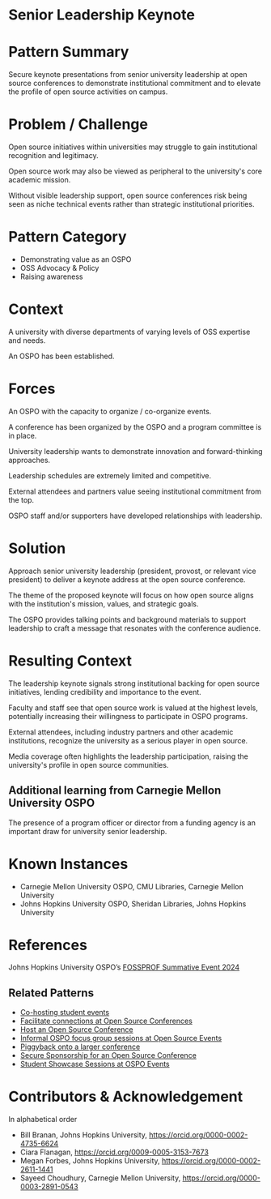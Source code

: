 # Senior Leadership Keynote

# Pattern Summary
Secure keynote presentations from senior university leadership at open source conferences to demonstrate institutional commitment and to elevate the profile of open source activities on campus.

# Problem / Challenge
Open source initiatives within universities may struggle to gain institutional recognition and legitimacy. 

Open source work may also be viewed as peripheral to the university's core academic mission. 

Without visible leadership support, open source conferences risk being seen as niche technical events rather than strategic institutional priorities. 

# Pattern Category
- Demonstrating value as an OSPO
- OSS Advocacy & Policy
- Raising awareness
   
# Context
A university with diverse departments of varying levels of OSS expertise and needs.

An OSPO has been established.

# Forces
An OSPO with the capacity to organize / co-organize events.

A conference has been organized by the OSPO and a program committee is in place.

University leadership wants to demonstrate innovation and forward-thinking approaches.

Leadership schedules are extremely limited and competitive.

External attendees and partners value seeing institutional commitment from the top.

OSPO staff and/or supporters have developed relationships with leadership.

# Solution
Approach senior university leadership (president, provost, or relevant vice president) to deliver a keynote address at the open source conference. 

The theme of the proposed keynote will focus on how open source aligns with the institution's mission, values, and strategic goals.

The OSPO provides talking points and background materials to support leadership to craft a message that resonates with the conference audience.

# Resulting Context
The leadership keynote signals strong institutional backing for open source initiatives, lending credibility and importance to the event. 

Faculty and staff see that open source work is valued at the highest levels, potentially increasing their willingness to participate in OSPO programs. 

External attendees, including industry partners and other academic institutions, recognize the university as a serious player in open source. 

Media coverage often highlights the leadership participation, raising the university's profile in open source communities. 

## Additional learning from Carnegie Mellon University OSPO
The presence of a program officer or director from a funding agency is an important draw for university senior leadership.

# Known Instances
* Carnegie Mellon University OSPO, CMU Libraries, Carnegie Mellon University
* Johns Hopkins University OSPO, Sheridan Libraries, Johns Hopkins University

# References
Johns Hopkins University OSPO’s [FOSSPROF Summative Event 2024](https://ospo.library.jhu.edu/services/free-and-open-source-software-project-fund-fossprof/fossprof-summative-event/)

## Related Patterns
* [Co-hosting student events](https://github.com/CURIOSSorg/curioss-patterns/blob/main/cohosting-student-events.md)
* [Facilitate connections at Open Source Conferences](https://github.com/CURIOSSorg/curioss-patterns/blob/main/facilitate-connections-at-open-source-conferences.md)
* [Host an Open Source Conference](https://github.com/CURIOSSorg/curioss-patterns/blob/main/host-an-open-source-conference.md)
* [Informal OSPO focus group sessions at Open Source Events](https://github.com/CURIOSSorg/curioss-patterns/blob/main/informal-ospo-focus-groups-at-open-source-events.md)
* [Piggyback onto a larger conference](piggyback-onto-a-larger-conference.md)
* [Secure Sponsorship for an Open Source Conference](https://github.com/CURIOSSorg/curioss-patterns/blob/main/secure-sponsorship-for-an-open-source-conference.md)
* [Student Showcase Sessions at OSPO Events](https://github.com/CURIOSSorg/curioss-patterns/blob/main/student-showcase-sessions-at-ospo-events.md)

# Contributors & Acknowledgement
In alphabetical order

* Bill Branan, Johns Hopkins University, https://orcid.org/0000-0002-4735-6624
* Ciara Flanagan, https://orcid.org/0009-0005-3153-7673
* Megan Forbes, Johns Hopkins University, https://orcid.org/0000-0002-2611-1441
* Sayeed Choudhury, Carnegie Mellon University, https://orcid.org/0000-0003-2891-0543
